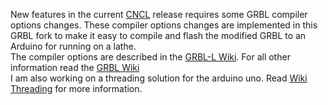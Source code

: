 New features in the current [CNCL](https://www.microsoft.com/store/apps/9P42TB5T697H) release requires some GRBL compiler options changes. These compiler options changes are implemented in this GRBL fork to make it easy to compile and flash the modified GRBL to an Arduino for running on a lathe.  
The compiler options are described in the [GRBL-L Wiki](https://github.com/HuubBuis/grbl-L/wiki). For all other information read the [GRBL Wiki](https://github.com/gnea/grbl/wiki)  
I am also working on a threading solution for the arduino uno. Read [Wiki Threading](https://github.com/HuubBuis/grbl-L/wiki/Threading) for more information.  
